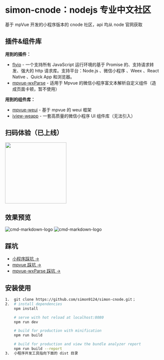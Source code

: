 # simon-cnode：nodejs 专业中文社区

基于 mpVue 开发的小程序版本的 cnode 社区，api 均从 node 官网获取

## 插件&组件库

**用到的插件：**

- [flyio](https://github.com/wendux/fly/blob/master/README-CH.md) - 一个支持所有 JavaScript 运行环境的基于 Promise 的、支持请求转发、强大的 http 请求库。支持平台：Node.js 、微信小程序 、Weex 、React Native 、Quick App 和浏览器。
- [mpvue-wxParse](https://github.com/F-loat/mpvue-wxParse) - 适用于 Mpvue 的微信小程序富文本解析自定义组件（造成页面卡顿，暂不使用）

**用到的组件库：**

- [mpvue-weui](https://github.com/MPComponent/mpvue-weui) - 基于 mpvue 的 weui 框架
- [iview-weapp](https://github.com/TalkingData/iview-weapp) - 一套高质量的微信小程序 UI 组件库（无法引入）

## 扫码体验（已上线）

<img width="200" src="https://mmbiz.qpic.cn/mmbiz_png/Tlm6c1DNgXSibgCoGYB2kdrJSFga9jBiacCm0P6bSeAEIk7LRibNQ1b4VyHlqPJiaJJeMghHPp06Jhh9tZYGJIDTKQ/0?wx_fmt=png">

## 效果预览

![cmd-markdown-logo](https://mmbiz.qpic.cn/mmbiz_gif/Tlm6c1DNgXSGNNYBPoVuvUyPyGCpeNsWInvtp1uZuQjcOPRWhhfx6kqyQnNru5UF9UwfH6LIPsZyMIa99LDHJQ/0?wx_fmt=gif)
![cmd-markdown-logo](https://mmbiz.qpic.cn/mmbiz_gif/Tlm6c1DNgXSGNNYBPoVuvUyPyGCpeNsWuUgTtibxDyJHFqeOImNTib1qkaYhkjFwDfb5ibCrZ5MknjmPmiciaQuyPQQ/0?wx_fmt=gif)

## 踩坑

- <a href="https://github.com/simon9124/simon-cnode/blob/master/src/issues/%E5%B0%8F%E7%A8%8B%E5%BA%8F.md" target="_blank">小程序踩坑 →</a>
- <a href="https://github.com/simon9124/simon-cnode/blob/master/src/issues/mpvue.md" target="_blank">mpvue 踩坑 →</a>
- <a href="https://github.com/simon9124/simon-cnode/blob/master/src/issues/mpvue-wxParse.md" target="_blank">mpvue-wxParse 踩坑 →</a>

## 安装使用

```bash
1.  git clone https://github.com/simon9124/simon-cnode.git；
2.  # install dependencies
    npm install

    # serve with hot reload at localhost:8080
    npm run dev

    # build for production with minification
    npm run build

    # build for production and view the bundle analyzer report
    npm run build --report
3.  小程序开发工具指向下面的 dist 目录
```
